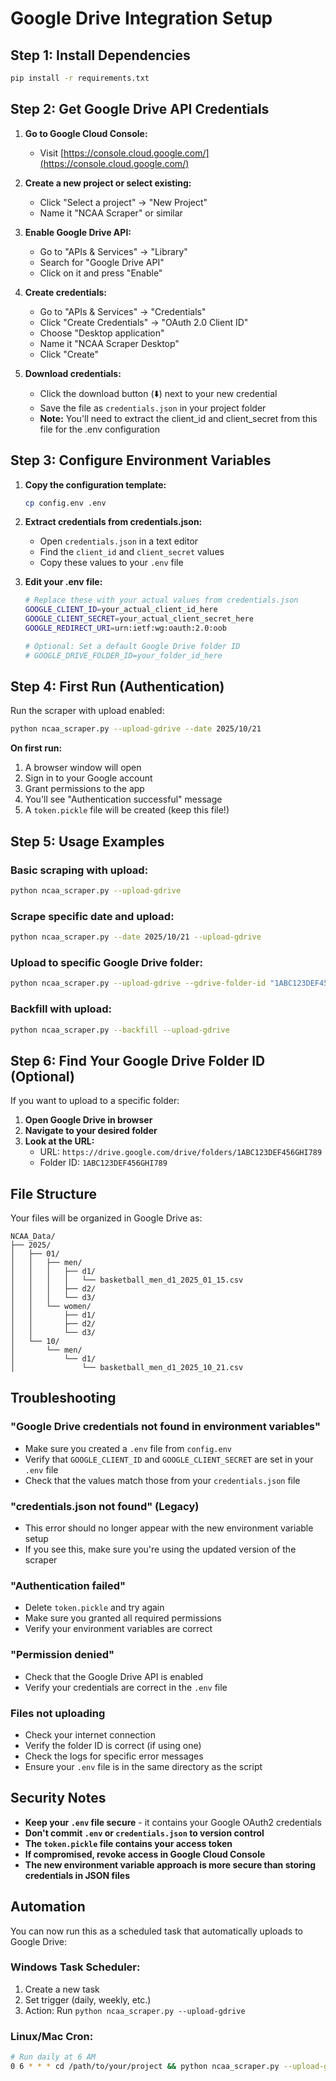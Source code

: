 # Google Drive Integration Setup

## Step 1: Install Dependencies

```bash
pip install -r requirements.txt
```

## Step 2: Get Google Drive API Credentials

1. **Go to Google Cloud Console:**
   - Visit [https://console.cloud.google.com/](https://console.cloud.google.com/)

2. **Create a new project or select existing:**
   - Click "Select a project" → "New Project"
   - Name it "NCAA Scraper" or similar

3. **Enable Google Drive API:**
   - Go to "APIs & Services" → "Library"
   - Search for "Google Drive API"
   - Click on it and press "Enable"

4. **Create credentials:**
   - Go to "APIs & Services" → "Credentials"
   - Click "Create Credentials" → "OAuth 2.0 Client ID"
   - Choose "Desktop application"
   - Name it "NCAA Scraper Desktop"
   - Click "Create"

5. **Download credentials:**
   - Click the download button (⬇️) next to your new credential
   - Save the file as `credentials.json` in your project folder
   - **Note:** You'll need to extract the client_id and client_secret from this file for the .env configuration

## Step 3: Configure Environment Variables

1. **Copy the configuration template:**
   ```bash
   cp config.env .env
   ```

2. **Extract credentials from credentials.json:**
   - Open `credentials.json` in a text editor
   - Find the `client_id` and `client_secret` values
   - Copy these values to your `.env` file

3. **Edit your .env file:**
   ```bash
   # Replace these with your actual values from credentials.json
   GOOGLE_CLIENT_ID=your_actual_client_id_here
   GOOGLE_CLIENT_SECRET=your_actual_client_secret_here
   GOOGLE_REDIRECT_URI=urn:ietf:wg:oauth:2.0:oob
   
   # Optional: Set a default Google Drive folder ID
   # GOOGLE_DRIVE_FOLDER_ID=your_folder_id_here
   ```

## Step 4: First Run (Authentication)

Run the scraper with upload enabled:

```bash
python ncaa_scraper.py --upload-gdrive --date 2025/10/21
```

**On first run:**
1. A browser window will open
2. Sign in to your Google account
3. Grant permissions to the app
4. You'll see "Authentication successful" message
5. A `token.pickle` file will be created (keep this file!)

## Step 5: Usage Examples

### Basic scraping with upload:
```bash
python ncaa_scraper.py --upload-gdrive
```

### Scrape specific date and upload:
```bash
python ncaa_scraper.py --date 2025/10/21 --upload-gdrive
```

### Upload to specific Google Drive folder:
```bash
python ncaa_scraper.py --upload-gdrive --gdrive-folder-id "1ABC123DEF456"
```

### Backfill with upload:
```bash
python ncaa_scraper.py --backfill --upload-gdrive
```

## Step 6: Find Your Google Drive Folder ID (Optional)

If you want to upload to a specific folder:

1. **Open Google Drive in browser**
2. **Navigate to your desired folder**
3. **Look at the URL:**
   - URL: `https://drive.google.com/drive/folders/1ABC123DEF456GHI789`
   - Folder ID: `1ABC123DEF456GHI789`

## File Structure

Your files will be organized in Google Drive as:
```
NCAA_Data/
├── 2025/
│   ├── 01/
│   │   ├── men/
│   │   │   ├── d1/
│   │   │   │   └── basketball_men_d1_2025_01_15.csv
│   │   │   ├── d2/
│   │   │   └── d3/
│   │   └── women/
│   │       ├── d1/
│   │       ├── d2/
│   │       └── d3/
│   └── 10/
│       └── men/
│           └── d1/
│               └── basketball_men_d1_2025_10_21.csv
```

## Troubleshooting

### "Google Drive credentials not found in environment variables"
- Make sure you created a `.env` file from `config.env`
- Verify that `GOOGLE_CLIENT_ID` and `GOOGLE_CLIENT_SECRET` are set in your `.env` file
- Check that the values match those from your `credentials.json` file

### "credentials.json not found" (Legacy)
- This error should no longer appear with the new environment variable setup
- If you see this, make sure you're using the updated version of the scraper

### "Authentication failed"
- Delete `token.pickle` and try again
- Make sure you granted all required permissions
- Verify your environment variables are correct

### "Permission denied"
- Check that the Google Drive API is enabled
- Verify your credentials are correct in the `.env` file

### Files not uploading
- Check your internet connection
- Verify the folder ID is correct (if using one)
- Check the logs for specific error messages
- Ensure your `.env` file is in the same directory as the script

## Security Notes

- **Keep your `.env` file secure** - it contains your Google OAuth2 credentials
- **Don't commit `.env` or `credentials.json` to version control**
- **The `token.pickle` file contains your access token**
- **If compromised, revoke access in Google Cloud Console**
- **The new environment variable approach is more secure than storing credentials in JSON files**

## Automation

You can now run this as a scheduled task that automatically uploads to Google Drive:

### Windows Task Scheduler:
1. Create a new task
2. Set trigger (daily, weekly, etc.)
3. Action: Run `python ncaa_scraper.py --upload-gdrive`

### Linux/Mac Cron:
```bash
# Run daily at 6 AM
0 6 * * * cd /path/to/your/project && python ncaa_scraper.py --upload-gdrive
```
